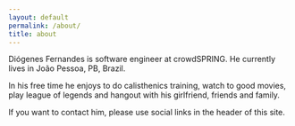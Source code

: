 ```yaml
---
layout: default
permalink: /about/
title: about
---
```


Diógenes Fernandes is software engineer at crowdSPRING. He currently lives in João Pessoa, PB, Brazil.

In his free time he enjoys to do calisthenics training, watch to good movies, play league of legends and hangout with his girlfriend, friends and family.

If you want to contact him, please use social links in the header of this site.
